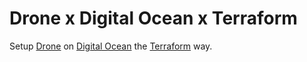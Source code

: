# Drone x Digital Ocean x Terraform

Setup [Drone](https://github.com/drone/drone) on [Digital Ocean](https://www.digitalocean.com/) the [Terraform](https://www.terraform.io/) way.
